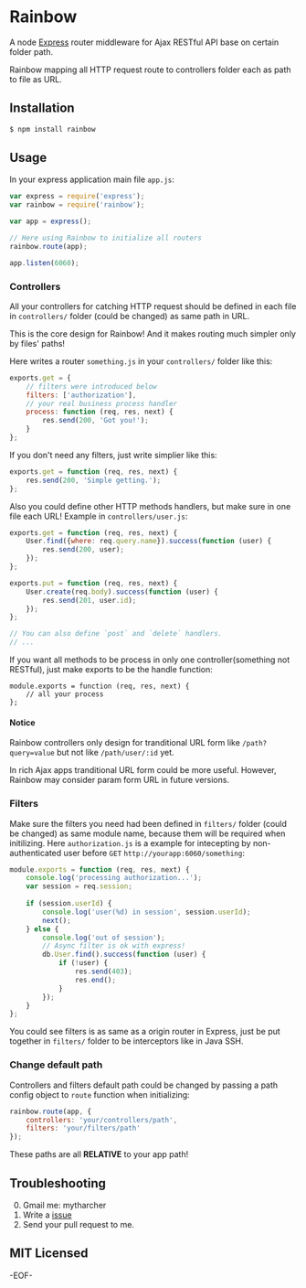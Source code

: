 Rainbow
=======

A node [Express][] router middleware for Ajax RESTful API base on certain folder path.

Rainbow mapping all HTTP request route to controllers folder each as path to file as URL.

## Installation ##

```bash
$ npm install rainbow
```

## Usage ##

In your express application main file `app.js`:

```javascript
var express = require('express');
var rainbow = require('rainbow');

var app = express();

// Here using Rainbow to initialize all routers
rainbow.route(app);

app.listen(6060);
```

### Controllers ###

All your controllers for catching HTTP request should be defined in each file in `controllers/` folder (could be changed) as same path in URL.

This is the core design for Rainbow! And it makes routing much simpler only by files' paths!

Here writes a router `something.js` in your `controllers/` folder like this:

```javascript
exports.get = {
	// filters were introduced below
	filters: ['authorization'],
	// your real business process handler
	process: function (req, res, next) {
		res.send(200, 'Got you!');
	}
};
```

If you don't need any filters, just write simplier like this:

```javascript
exports.get = function (req, res, next) {
	res.send(200, 'Simple getting.');
};
```

Also you could define other HTTP methods handlers, but make sure in one file each URL! Example in `controllers/user.js`:

```javascript
exports.get = function (req, res, next) {
	User.find({where: req.query.name}).success(function (user) {
		res.send(200, user);
	});
};

exports.put = function (req, res, next) {
	User.create(req.body).success(function (user) {
		res.send(201, user.id);
	});
};

// You can also define `post` and `delete` handlers.
// ...
```

If you want all methods to be process in only one controller(something not RESTful), just make exports to be the handle function:

```
module.exports = function (req, res, next) {
	// all your process
};
```

#### Notice ####

Rainbow controllers only design for tranditional URL form like `/path?query=value` but not like `/path/user/:id` yet.

In rich Ajax apps tranditional URL form could be more useful. However, Rainbow may consider param form URL in future versions.

### Filters ###

Make sure the filters you need had been defined in `filters/` folder (could be changed) as same module name, because them will be required when initilizing. Here `authorization.js` is a example for intecepting by non-authenticated user before `GET` `http://yourapp:6060/something`:

```javascript
module.exports = function (req, res, next) {
	console.log('processing authorization...');
	var session = req.session;
	
	if (session.userId) {
		console.log('user(%d) in session', session.userId);
		next();
	} else {
		console.log('out of session');
		// Async filter is ok with express!
		db.User.find().success(function (user) {
			if (!user) {
				res.send(403);
				res.end();
			}
		});
	}
};
```

You could see filters is as same as a origin router in Express, just be put together in `filters/` folder to be interceptors like in Java SSH.

### Change default path ###

Controllers and filters default path could be changed by passing a path config object to `route` function when initializing:

```javascript
rainbow.route(app, {
	controllers: 'your/controllers/path',
	filters: 'your/filters/path'
});
```

These paths are all **RELATIVE** to your app path!

## Troubleshooting ##

0. Gmail me: mytharcher
0. Write a [issue](https://github.com/mytharcher/rainbow/issues)
0. Send your pull request to me.

## MIT Licensed ##

-EOF-

[Express]: http://expressjs.com/